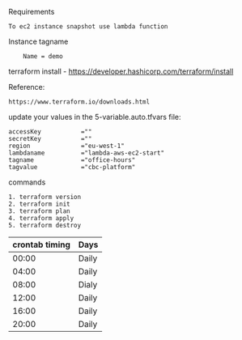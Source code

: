 Requirements

    To ec2 instance snapshot use lambda function

Instance tagname

        Name = demo

terraform install - https://developer.hashicorp.com/terraform/install


Reference:

    https://www.terraform.io/downloads.html

update your values in the 5-variable.auto.tfvars file:

    accessKey           =""
    secretKey           =""
    region              ="eu-west-1"
    lambdaname          ="lambda-aws-ec2-start"
    tagname             ="office-hours"
    tagvalue            ="cbc-platform"

commands

    1. terraform version
    2. terraform init
    3. terraform plan
    4. terraform apply
    5. terraform destroy

| crontab timing | Days |
| --------------- | --------------- |
| 00:00 | Daily |
| 04:00 | Daily | 
| 08:00 | Dialy |
| 12:00 | Daily |
| 16:00 | Daily |
| 20:00 | Daily |
